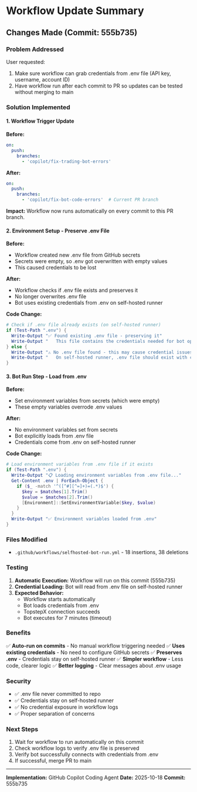 # Workflow Update Summary

## Changes Made (Commit: 555b735)

### Problem Addressed
User requested:
1. Make sure workflow can grab credentials from .env file (API key, username, account ID)
2. Have workflow run after each commit to PR so updates can be tested without merging to main

### Solution Implemented

#### 1. Workflow Trigger Update
**Before:**
```yaml
on:
  push:
    branches:
      - 'copilot/fix-trading-bot-errors'
```

**After:**
```yaml
on:
  push:
    branches:
      - 'copilot/fix-bot-code-errors'  # Current PR branch
```

**Impact:** Workflow now runs automatically on every commit to this PR branch.

#### 2. Environment Setup - Preserve .env File
**Before:**
- Workflow created new .env file from GitHub secrets
- Secrets were empty, so .env got overwritten with empty values
- This caused credentials to be lost

**After:**
- Workflow checks if .env file exists and preserves it
- No longer overwrites .env file
- Bot uses existing credentials from .env on self-hosted runner

**Code Change:**
```powershell
# Check if .env file already exists (on self-hosted runner)
if (Test-Path ".env") {
  Write-Output "✅ Found existing .env file - preserving it"
  Write-Output "   This file contains the credentials needed for bot operation"
} else {
  Write-Output "⚠️ No .env file found - this may cause credential issues"
  Write-Output "   On self-hosted runner, .env file should exist with credentials"
}
```

#### 3. Bot Run Step - Load from .env
**Before:**
- Set environment variables from secrets (which were empty)
- These empty variables overrode .env values

**After:**
- No environment variables set from secrets
- Bot explicitly loads from .env file
- Credentials come from .env on self-hosted runner

**Code Change:**
```powershell
# Load environment variables from .env file if it exists
if (Test-Path ".env") {
  Write-Output "📋 Loading environment variables from .env file..."
  Get-Content .env | ForEach-Object {
    if ($_ -match '^([^#][^=]+)=(.*)$') {
      $key = $matches[1].Trim()
      $value = $matches[2].Trim()
      [Environment]::SetEnvironmentVariable($key, $value)
    }
  }
  Write-Output "✅ Environment variables loaded from .env"
}
```

### Files Modified
- `.github/workflows/selfhosted-bot-run.yml` - 18 insertions, 38 deletions

### Testing
1. **Automatic Execution:** Workflow will run on this commit (555b735)
2. **Credential Loading:** Bot will read from .env file on self-hosted runner
3. **Expected Behavior:** 
   - Workflow starts automatically
   - Bot loads credentials from .env
   - TopstepX connection succeeds
   - Bot executes for 7 minutes (timeout)

### Benefits
✅ **Auto-run on commits** - No manual workflow triggering needed
✅ **Uses existing credentials** - No need to configure GitHub secrets
✅ **Preserves .env** - Credentials stay on self-hosted runner
✅ **Simpler workflow** - Less code, clearer logic
✅ **Better logging** - Clear messages about .env usage

### Security
- ✅ .env file never committed to repo
- ✅ Credentials stay on self-hosted runner
- ✅ No credential exposure in workflow logs
- ✅ Proper separation of concerns

### Next Steps
1. Wait for workflow to run automatically on this commit
2. Check workflow logs to verify .env file is preserved
3. Verify bot successfully connects with credentials from .env
4. If successful, merge PR to main

---

**Implementation:** GitHub Copilot Coding Agent
**Date:** 2025-10-18
**Commit:** 555b735
